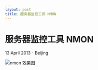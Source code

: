 ```yaml
---
layout: post
title: 服务器监控工具 NMON
---
```


服务器监控工具 NMON
========================
13 April 2013 - Beijing

![nmon 效果图](http://qinguan.github.io/pic/2013_04_13_nmon.png)